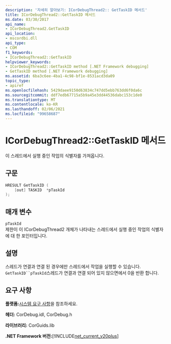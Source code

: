 ```yaml
---
description: '자세히 알아보기: ICorDebugThread2:: GetTaskID 메서드'
title: ICorDebugThread2::GetTaskID 메서드
ms.date: 03/30/2017
api_name:
- ICorDebugThread2.GetTaskID
api_location:
- mscordbi.dll
api_type:
- COM
f1_keywords:
- ICorDebugThread2::GetTaskID
helpviewer_keywords:
- ICorDebugThread2::GetTaskID method [.NET Framework debugging]
- GetTaskID method [.NET Framework debugging]
ms.assetid: 6ba3c6ee-4ba1-4c98-bf1e-8531acd3da09
topic_type:
- apiref
ms.openlocfilehash: 5429daee9150d63834c747dd5ebb763dd6f0da6c
ms.sourcegitcommit: ddf7edb67715a5b9a45e3dd44536dabc153c1de0
ms.translationtype: MT
ms.contentlocale: ko-KR
ms.lasthandoff: 02/06/2021
ms.locfileid: "99658687"
---
```

# <a name="icordebugthread2gettaskid-method"></a>ICorDebugThread2::GetTaskID 메서드

이 스레드에서 실행 중인 작업의 식별자를 가져옵니다.  
  
## <a name="syntax"></a>구문  
  
```cpp  
HRESULT GetTaskID (  
    [out] TASKID  *pTaskId  
);  
```  
  
## <a name="parameters"></a>매개 변수  

 `pTaskId`  
 제한이 이 ICorDebugThread2 개체가 나타내는 스레드에서 실행 중인 작업의 식별자에 대 한 포인터입니다.  
  
## <a name="remarks"></a>설명  

 스레드가 연결과 연결 된 경우에만 스레드에서 작업을 실행할 수 있습니다. `GetTaskID``pTaskId`스레드가 연결과 연결 되어 있지 않으면에서 0을 반환 합니다.  
  
## <a name="requirements"></a>요구 사항  

 **플랫폼:**[시스템 요구 사항](../../get-started/system-requirements.md)을 참조하세요.  
  
 **헤더:** CorDebug.idl, CorDebug.h  
  
 **라이브러리:** CorGuids.lib  
  
 **.NET Framework 버전:**[!INCLUDE[net_current_v20plus](../../../../includes/net-current-v20plus-md.md)]
